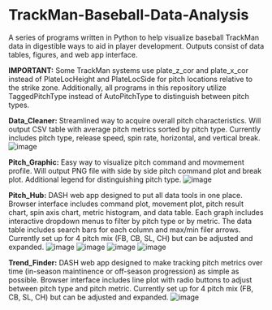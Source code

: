 # TrackMan-Baseball-Data-Analysis
A series of programs written in Python to help visualize baseball TrackMan data in digestible ways to aid in player development. Outputs consist of data tables, figures, and web app interface.

**IMPORTANT:** Some TrackMan systems use plate_z_cor and plate_x_cor instead of PlateLocHeight and PlateLocSide for pitch locations relative to the strike zone. Additionally, all programs in this repository utilize TaggedPitchType instead of AutoPitchType to distinguish between pitch types.

**Data_Cleaner:** Streamlined way to acquire overall pitch characteristics. Will output CSV table with average pitch metrics sorted by pitch type. Currently includes pitch type, release speed, spin rate, horizontal, and vertical break.
![image](https://user-images.githubusercontent.com/96801448/150199437-82d5a4c4-e4b9-4d5c-aec8-043b0933b7d8.png)

**Pitch_Graphic:** Easy way to visualize pitch command and movmement profile. Will output PNG file with side by side pitch command plot and break plot. Additional legend for distinguishing pitch type.
![image](https://user-images.githubusercontent.com/96801448/150199517-9f71d856-4589-4f2b-a850-77ea271a0a45.png)

**Pitch_Hub:** DASH web app designed to put all data tools in one place. Browser interface includes command plot, movement plot, pitch result chart, spin axis chart, metric histogram, and data table. Each graph includes interactive dropdown menus to filter by pitch type or by metric. The data table includes search bars for each column and max/min filer arrows. Currently set up for 4 pitch mix (FB, CB, SL, CH) but can be adjusted and expanded.
![image](https://user-images.githubusercontent.com/96801448/150199724-67728a67-46ab-48e2-b9eb-82e97a3457f6.png)
![image](https://user-images.githubusercontent.com/96801448/150199871-5da1e350-39d2-4b58-9da9-f0b274d9cf8a.png)
![image](https://user-images.githubusercontent.com/96801448/150200027-cb2a734c-3119-4793-ba0b-f534f1562723.png)
![image](https://user-images.githubusercontent.com/96801448/150200211-e023c9ad-c09f-4043-b98f-e529c2b8a48f.png)

**Trend_Finder:** DASH web app designed to make tracking pitch metrics over time (in-season maintinence or off-season progression) as simple as possible. Browser interface includes line plot with radio buttons to adjust between pitch type and pitch metric. Currently set up for 4 pitch mix (FB, CB, SL, CH) but can be adjusted and expanded.
![image](https://user-images.githubusercontent.com/96801448/150204418-3863a04e-8e03-41bb-9404-e5570b43c9ea.png)
